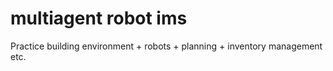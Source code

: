 # multiagent robot ims
 Practice building environment + robots + planning + inventory management etc.
